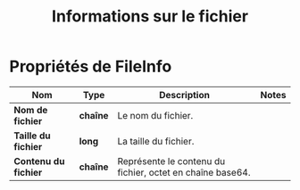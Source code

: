 ﻿---
title: Informations sur le fichier
second_title: Aspose.Cells Cloud Documen
linktitle: Informations sur le fichier
type: docs
url: /fr/file-info/
keywords: File Information
description: Aspose.Cells Cloud REST API prend en charge l'extraction de fichiers Excel vers différents formats. Le SDK prend en charge différents langages de développement, notamment Android, C#, Go, Java, NodeJS, Perl, PHP, Python, Ruby et Swift.
weight: 79
kwords: Excel, Office Cloud, REST API, Tableur, PDF, CSV, Json, Markdown, Options d'enregistrement
---
# Propriétés de FileInfo

Nom | Type | Description | Notes
------------ | ------------- | ------------- | -------------
**Nom de fichier** | **chaîne** | Le nom du fichier. |
**Taille du fichier** | **long** | La taille du fichier. |
**Contenu du fichier** | **chaîne** |Représente le contenu du fichier, octet en chaîne base64.
